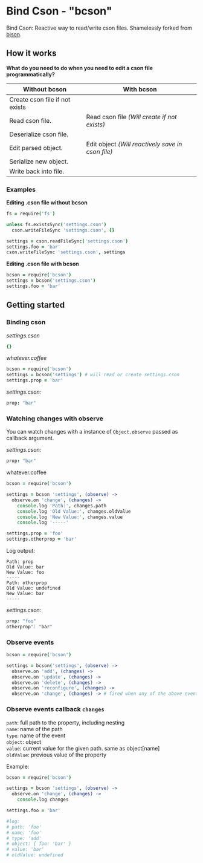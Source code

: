 Bind Cson - "bcson"
===================

Bind Cson: Reactive way to read/write cson files. Shamelessly forked from [bjson](https://github.com/renatorib/bjson).

How it works
------------

**What do you need to do when you need to edit a cson file programmatically?**

| Without bcson                  | With bcson                                        |
|--------------------------------|---------------------------------------------------|
| Create cson file if not exists |                                                   |
| Read cson file.                | Read cson file *(Will create if not exists)*      |
| Deserialize cson file.         |                                                   |
| Edit parsed object.            | Edit object *(Will reactively save in cson file)* |
| Serialize new object.          |                                                   |
| Write back into file.          |                                                   |

### Examples

**Editing .cson file without bcson**

```coffee
fs = require('fs')

unless fs.existsSync('settings.cson')
  cson.writeFileSync 'settings.cson', {}

settings = cson.readFileSync('settings.cson')
settings.foo = 'bar'
cson.writeFileSync 'settings.cson', settings
```

**Editing .cson file with bcson**

```coffee
bcson = require('bcson')
settings = bcson('settings.cson')
settings.foo = 'bar'
```

Getting started
---------------

### Binding cson

*settings.cson*

```cson
{}
```

*whatever.coffee*

```coffee
bcson = require('bcson')
settings = bcson('settings') # will read or create settings.cson
settings.prop = 'bar'
```

*settings.cson:*

```cson
prop: "bar"
```

### Watching changes with observe

You can watch changes with a instance of `Object.observe` passed as callback argument.

*settings.cson:*

```cson
prop: "bar"
```

whatever.coffee

```coffee
bcson = require('bcson')

settings = bcson 'settings', (observe) ->
  observe.on 'change', (changes) ->
    console.log 'Path:', changes.path
    console.log 'Old Value:', changes.oldValue
    console.log 'New Value:', changes.value
    console.log '-----'

settings.prop = 'foo'
settings.otherprop = 'bar'
```

Log output:

```
Path: prop
Old Value: bar
New Value: foo
-----
Path: otherprop
Old Value: undefined
New Value: bar
-----
```

*settings.cson:*

```cson
prop: "foo"
otherprop": "bar"
```

### Observe events

```coffee
bcson = require('bcson')

settings = bcson('settings', (observe) ->
  observe.on 'add', (changes) ->
  observe.on 'update', (changes) ->
  observe.on 'delete', (changes) ->
  observe.on 'reconfigure', (changes) ->
  observe.on 'change', (changes) -> # fired when any of the above events are emitted
```

### Observe events callback `changes`

`path`: full path to the property, including nesting  
`name`: name of the path  
`type`: name of the event  
`object`: object  
`value`: current value for the given path. same as object[name]  
`oldValue`: previous value of the property

Example:

```coffee
bcson = require('bcson')

settings = bcson 'settings', (observe) ->
  observe.on 'change', (changes) ->
    console.log changes

settings.foo = 'bar'

#log:
# path: 'foo'
# name: 'foo'
# type: 'add'
# object: { foo: 'bar' }
# value: 'bar'
# oldValue: undefined
```
